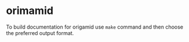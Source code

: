 # orimamid

To build documentation for origamid use `make` command and then choose the preferred
output format. 

